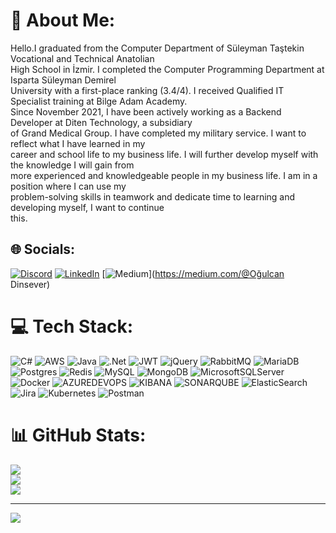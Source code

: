 # 💫 About Me:
Hello.I graduated from the Computer Department of Süleyman Taştekin Vocational and Technical Anatolian<br>High School in İzmir. I completed the Computer Programming Department at Isparta Süleyman Demirel<br>University with a first-place ranking (3.4/4). I received Qualified IT Specialist training at Bilge Adam Academy.<br>Since November 2021, I have been actively working as a Backend Developer at Diten Technology, a subsidiary<br>of Grand Medical Group. I have completed my military service. I want to reflect what I have learned in my<br>career and school life to my business life. I will further develop myself with the knowledge I will gain from<br>more experienced and knowledgeable people in my business life. I am in a position where I can use my<br>problem-solving skills in teamwork and dedicate time to learning and developing myself, I want to continue<br>this.<br>


## 🌐 Socials:
[![Discord](https://img.shields.io/badge/Discord-%237289DA.svg?logo=discord&logoColor=white)](https://discord.gg/ogulcandnsvr) [![LinkedIn](https://img.shields.io/badge/LinkedIn-%230077B5.svg?logo=linkedin&logoColor=white)](https://linkedin.com/in/ogulcan-dinsever) [![Medium](https://img.shields.io/badge/Medium-12100E?logo=medium&logoColor=white)](https://medium.com/@Oğulcan Dinsever) 

# 💻 Tech Stack:
![C#](https://img.shields.io/badge/c%23-%23239120.svg?style=for-the-badge&logo=csharp&logoColor=white) ![AWS](https://img.shields.io/badge/AWS-%23FF9900.svg?style=for-the-badge&logo=amazon-aws&logoColor=white) ![Java](https://img.shields.io/badge/java-%23ED8B00.svg?style=for-the-badge&logo=openjdk&logoColor=white) ![.Net](https://img.shields.io/badge/.NET-5C2D91?style=for-the-badge&logo=.net&logoColor=white) ![JWT](https://img.shields.io/badge/JWT-black?style=for-the-badge&logo=JSON%20web%20tokens) ![jQuery](https://img.shields.io/badge/jquery-%230769AD.svg?style=for-the-badge&logo=jquery&logoColor=white) ![RabbitMQ](https://img.shields.io/badge/rabbitmq-FF6600?style=for-the-badge&logo=rabbitmq&logoColor=white) ![MariaDB](https://img.shields.io/badge/MariaDB-003545?style=for-the-badge&logo=mariadb&logoColor=white) ![Postgres](https://img.shields.io/badge/postgres-%23316192.svg?style=for-the-badge&logo=postgresql&logoColor=white) ![Redis](https://img.shields.io/badge/redis-%23DD0031.svg?style=for-the-badge&logo=redis&logoColor=white) ![MySQL](https://img.shields.io/badge/mysql-%2300000f.svg?style=for-the-badge&logo=mysql&logoColor=white) ![MongoDB](https://img.shields.io/badge/MongoDB-%234ea94b.svg?style=for-the-badge&logo=mongodb&logoColor=white) ![MicrosoftSQLServer](https://img.shields.io/badge/Microsoft%20SQL%20Server-CC2927?style=for-the-badge&logo=microsoft%20sql%20server&logoColor=white) ![Docker](https://img.shields.io/badge/docker-%230db7ed.svg?style=for-the-badge&logo=docker&logoColor=white) ![AZUREDEVOPS](https://img.shields.io/badge/azuredevops-0078D7.svg?style=for-the-badge&logo=azuredevops&logoColor=white&color=%230078D7) ![KIBANA](https://img.shields.io/badge/kibana-005571.svg?style=for-the-badge&logo=kibana&logoColor=white&color=%23005571) ![SONARQUBE](https://img.shields.io/badge/sonarqube-4E9BCD.svg?style=for-the-badge&logo=sonarqube&logoColor=white&color=%234E9BCD) ![ElasticSearch](https://img.shields.io/badge/-ElasticSearch-005571?style=for-the-badge&logo=elasticsearch) ![Jira](https://img.shields.io/badge/jira-%230A0FFF.svg?style=for-the-badge&logo=jira&logoColor=white) ![Kubernetes](https://img.shields.io/badge/kubernetes-%23326ce5.svg?style=for-the-badge&logo=kubernetes&logoColor=white) ![Postman](https://img.shields.io/badge/Postman-FF6C37?style=for-the-badge&logo=postman&logoColor=white)
# 📊 GitHub Stats:
![](https://github-readme-stats.vercel.app/api?username=Ogulcan-Dinsever&theme=dark&hide_border=false&include_all_commits=true&count_private=true)<br/>
![](https://github-readme-streak-stats.herokuapp.com/?user=Ogulcan-Dinsever&theme=dark&hide_border=false)<br/>
![](https://github-readme-stats.vercel.app/api/top-langs/?username=Ogulcan-Dinsever&theme=dark&hide_border=false&include_all_commits=true&count_private=true&layout=compact)

---
[![](https://visitcount.itsvg.in/api?id=Ogulcan-Dinsever&icon=0&color=0)](https://visitcount.itsvg.in)

<!-- Proudly created with GPRM ( https://gprm.itsvg.in ) -->
